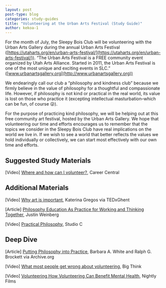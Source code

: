 ```yaml
---
layout: post
post-type: blog
categories: study-guides
title: "Volunteering at the Urban Arts Festival (Study Guide)"
author: kekoa-1
---
```


For the month of July, the Sleepy Bois Club will be volunteering with the Urban Arts Gallery during the annual Urban Arts Festival ([https://utaharts.org/en/urban-arts-festival/](https://utaharts.org/en/urban-arts-festival/)). “The Urban Arts Festival is a FREE community event organized by Utah Arts Alliance. Started in 2011, the Urban Arts Festival is one of the most unique and exciting events in SLC.” ([www.urbanartsgallery.org](http://www.urbanartsgallery.org))

We endearingly call our club a “philosophy and kindness club” because we firmly believe in the value of philosophy for a thoughtful and compassionate life. However, if philosophy is not kind or practical in the real world, its value is lost on those who practice it (excepting intellectual masturbation–which can be fun, of course 😜).

For the purpose of practicing kind philosophy, we will be helping out at this free community art festival, hosted by the Urban Arts Gallery. We hope that volunteering our time and efforts encourages us to remember that the topics we consider in the Sleepy Bois Club have real implications on the world we live in. If we wish to see a world that better reflects the values we hold individually or collectively, we can start most effectively with our own time and efforts.


## Suggested Study Materials

[Video] [Where and how can I volunteer?](https://www.youtube.com/watch?v=Htm5tgOrubg), Career Central


## Additional Materials 

[Video] [Why art is important](https://www.youtube.com/watch?v=UPk56BR1Cmk), Katerina Gregos via TEDxGhent

[Article] [Philosophy Education As Practice for Working and Thinking Together](https://dailynous.com/2023/03/07/philosophy-education-as-practice-for-working-and-thinking-together/), Justin Weinberg

[Video] [Practical Philosophy](https://www.youtube.com/watch?v=tu3v87_97Hc), Studio C


## Deep Dive

[Article] [Putting Philosophy into Practice](https://archives.joe.org/joe/1987summer/a3.php#:~:text=By%20doing%20this%2C%20philosophy%20becomes,over%20the%20decisions%20we%20make.), Barbara A. White and Ralph G. Brockett via Archive.org

[Video] [What most people get wrong about volunteering](https://www.youtube.com/watch?v=19BHaW0Cpjg), Big Think

[Video] [Volunteering How Volunteering Can Benefit Mental Health](https://www.youtube.com/watch?v=UnVLzfhetL0), Nightly Films
